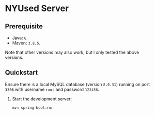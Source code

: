# NYUsed Server

## Prerequisite

- Java: `8`.
- Maven: `3.8.5`.

Note that other versions may also work, but I only tested the above versions.

## Quickstart

Ensure there is a local MySQL database (version `8.0.31`) running on port `3306` with username `root` and password `123456`.

1. Start the development server:
   ```shell
   mvn spring-boot:run
   ```
